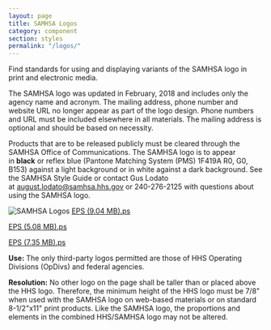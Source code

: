 ```yaml
---
layout: page
title: SAMHSA Logos
category: component
section: styles
permalink: "/logos/"
---
```


Find standards for using and displaying variants of the SAMHSA logo in print and electronic media.

The SAMHSA logo was updated in February, 2018 and includes only the agency name and acronym. The mailing address, phone number and website URL no longer appear as part of the logo design. Phone numbers and URL must be included elsewhere in all materials. The mailing address is optional and should be based on necessity.

Products that are to be released publicly must be cleared through the SAMHSA Office of Communications. The SAMHSA logo is to appear in **black** or reflex blue (Pantone Matching System (PMS) 1F419A R0, G0, B153) against a light b​ackground or in white against a dark background. See the SAMHSA Style Guide or contact Gus Lodato at [august.lodato@samhsa.hhs.gov​](mailto:august.lodato@samhsa.hhs.gov) or 240-276-2125 with questions about using the SAMHSA logo.

![SAMHSA Logos](../assets/img/SAMHSA_logo.png)
[EPS (9.04 MB).ps](../assets/img/EPS_(9.04_MB).ps)

[EPS (5.08 MB).ps](../assets/img/EPS_(5.08_MB).ps)

[EPS (7.35 MB).ps](../assets/img/EPS_(7.35_MB).ps)

**Use:** The only third-party logos permitted are those of HHS Operating Divisions (OpDivs) and federal agencies.

**Resolution:** No other logo on the page shall be taller than or placed above the HHS logo. Therefore, the minimum height of the HHS logo must be 7/8" when used with the SAMHSA logo on web-based materials or on standard 8-1/2"x11" print products. Like the SAMHSA logo, the proportions and elements in the combined HHS/SAMHSA logo may not be altered.
